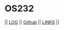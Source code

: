 # OS232

|| [LOG](TXT/mylog.txt) || [Github](https://github.com/Rachel-sustainabletech/os232/) || [LINKS](LINKS/) ||

<br>